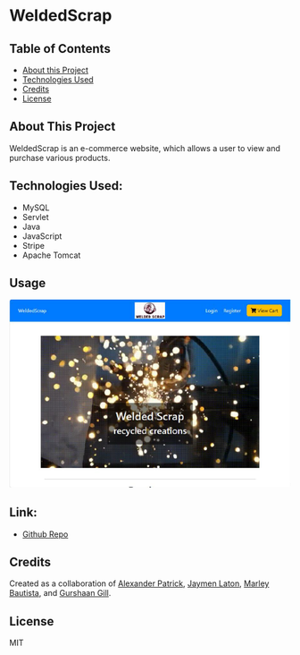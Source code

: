 # WeldedScrap

## Table of Contents

- [About this Project](#about-this-Project)
- [Technologies Used](#Technologies-Used)
- [Credits](#credits)
- [License](#license)

## About This Project
WeldedScrap is an e-commerce website, which allows a user to view and purchase various products.

## Technologies Used:
- MySQL
- Servlet
- Java
- JavaScript
- Stripe
- Apache Tomcat

## Usage
![Screenshot of the main page](./MainPage.png)

## Link:
- [Github Repo](https://github.com/CanadianMRE/weldedscrap)

## Credits
Created as a collaboration of [Alexander Patrick](https://github.com/frenchy8868), [Jaymen Laton](https://github.com/CanadianMRE), [Marley Bautista](https://github.com/marlsmarsbars), and [Gurshaan Gill](https://github.com/GillSlays).

## License
MIT
